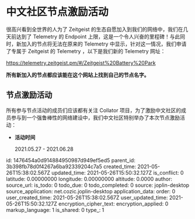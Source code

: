 # 中文社区节点激励活动

很高兴看到全世界的人为了 Zeitgeist 的生态自愿加入到我们的网络中，我们在几天前达到了 Telemetry 的 Endpoint 上限，这是一个令人兴奋的里程碑！与此同时，新加入的节点将无法在原来的 Telemetry 中显示，针对这一情况，我们申请了专属于 Zeitgeist 的 Telemetry ，以下是我们新的 Telemetry 网址：

https://telemetry.zeitgeist.pm/#/Zeitgeist%20Battery%20Park

**所有新加入的节点都应该能在这个网站上找到自己的节点名字。**

## 节点激励活动

所有参与节点活动的成员们应该都有关注 Collator 项目，为了激励中文社区的成员参与到一个强鲁棒性的网络建设中，我们中文社区特别举办了本次节点激励活动：

- **活动时间**

  2021.05.27 - 2021.06.28

  

id: 1476454a0d914884950987d949ef5ed5
parent_id: 3b398fb78d0f4267a6ba92339204c7a5
created_time: 2021-05-26T15:38:02.567Z
updated_time: 2021-05-26T15:50:32.127Z
is_conflict: 0
latitude: 0.00000000
longitude: 0.00000000
altitude: 0.0000
author: 
source_url: 
is_todo: 0
todo_due: 0
todo_completed: 0
source: joplin-desktop
source_application: net.cozic.joplin-desktop
application_data: 
order: 0
user_created_time: 2021-05-26T15:38:02.567Z
user_updated_time: 2021-05-26T15:50:32.127Z
encryption_cipher_text: 
encryption_applied: 0
markup_language: 1
is_shared: 0
type_: 1